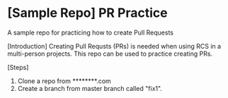 # [Sample Repo] PR Practice
A sample repo for practicing how to create Pull Requests

[Introduction]
Creating Pull Requsts (PRs) is needed when using RCS in a multi-person projects. 
This repo can be used to practice creating PRs.

[Steps]
1. Clone a repo from ********.com
2. Create a branch from master branch called "fix1".

